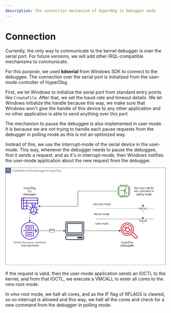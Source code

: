 ```yaml
---
description: The connection mechanism of HyperDbg in Debugger mode
---
```


# Connection

Currently, the only way to communicate to the kernel debugger is over the serial port. For future versions, we will add other IRQL-compatible mechanisms to communicate.

For this purpose, we used **kdserial** from Windows SDK to connect to the debuggee. The connection over the serial port is initialized from the user-mode controller of HyperDbg.

First, we let Windows to initialize the serial port from standard entry points like `CreateFile`. After that, we set the baud-rate and timeout details. We let Windows initialize the handle because this way, we make sure that Windows won't give the handle of this device to any other application and no other application is able to send anything over this port.

The mechanism to pause the debuggee is also implemented in user-mode. It is because we are not trying to handle each pause requests from the debugger in polling mode as this is not an optimized way.

Instead of this, we use the interrupt-mode of the serial device in the user-mode. This way, whenever the debugger needs to pause the debuggee, first it sends a request, and as it's in interrupt-mode, then Windows notifies the user-mode application about the new request from the debugger.

![Debugger Connection](../../../.gitbook/assets/connection-illustration.png)

If the request is valid, then the user-mode application sends an IOCTL to the kernel, and from that IOCTL, we execute a VMCALL to enter all cores to the vmx-root mode.

In vmx-root mode, we halt all cores, and as the IF flag of RFLAGS is cleared, so no interrupt is allowed and this way, we halt all the cores and check for a new command from the debugger in polling mode.
